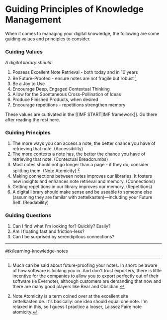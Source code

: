 # Guiding Principles of Knowledge Management


When it comes to managing your digital knowledge, the following are some guiding values and principles to consider.

### Guiding Values
*A digital library should:*
1. Possess Excellent Note Retrieval - both today and in 10 years
2. Be Future-Proofed - ensure notes are not fragile but robust [^1]
3. Be a Joy to Use
4. Encourage Deep, Engaged Contextual Thinking
5. Allow for the Spontaneous Cross-Pollination of Ideas
6. Produce Finished Products, when desired
7. Encourage repetitions - repetitions strengthen memory

These values are cultivated in the [[IMF START|IMF framework]]. Go there after reading the rest here.

### Guiding Principles
1. The more ways you can access a note, the better chance you have of retrieving that note. (Accessibility)
2. The more contexts a note has, the better the chance you have of retrieving that note. (Contextual Breadcrumbs)
3. Most notes should not go longer than a page - if they do, consider splitting them. (Note Atomicity) [^2]
4. Making connections between notes improves our libraries. It fosters new insights and enhances note retrieval and memory. (Connections)
5. Getting repetitions in our library improves our memory. (Repetitions)
6. A digital library should make sense and be useable to someone else (assuming they are familar with zettelkasten)—including your Future Self. (Readability)

### Guiding Questions
1. Can I find what I'm looking for? Quickly? Easily?
2. Am I floating fast and friction-less?
3. Can I be surprised by serendipitous connections?

- - - -


[^1]: Much can be said about future-proofing your notes. In short: be aware of how software is locking you in. And don't trust exporters, there is little incentive for the companies to allow you to export perfectly out of their software (ie Evernote), although customers are demanding that now and there are many good players like Bear and Obsidian.
[^2]: Note Atomicity is a term coined over at the excellent site zettelkasten.de. It's basically: one idea should equal one note. I'm relaxed in this, so I guess I practice a looser, Laissez Faire note atomicity.

#tk/learning-knowledge-notes